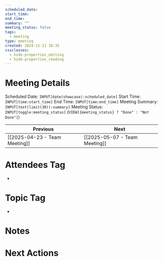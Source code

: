 ```yaml
---
scheduled_date: 
start_time: 
end_time: 
summary: ""
meeting_status: false
tags:
  - meeting
type: meeting
created: 2024-11-11 18:35
cssclasses:
  - hide-properties_editing
  - hide-properties_reading
---
```

# Meeting Details
Scheduled Date:  `INPUT[date(showcase):scheduled_date]`
Start Time: `INPUT[time:start_time]`  End Time:  `INPUT[time:end_time]`
Meeting Summary: `INPUT[text(limit(30)):summary]`
Meeting Status: `INPUT[toggle:meeting_status]` (`VIEW[{meeting_status} ? "Done" : "Not Done"]`)

| Previous                                               | Next                                                  |
| ------------------------------------------------------ | ----------------------------------------------------- |
| [[2025-04-23 - Team Meeting]] | [[2025-05-07 - Team Meeting]] |
# Attendees Tag
- 
# Topic Tag
- 
# Notes


# Next Actions

